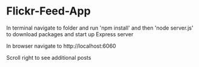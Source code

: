 # Flickr-Feed-App



In terminal navigate to folder and run 'npm install' and then 'node server.js' to download packages and start up Express server

In browser navigate to http://localhost:6060

Scroll right to see additional posts
